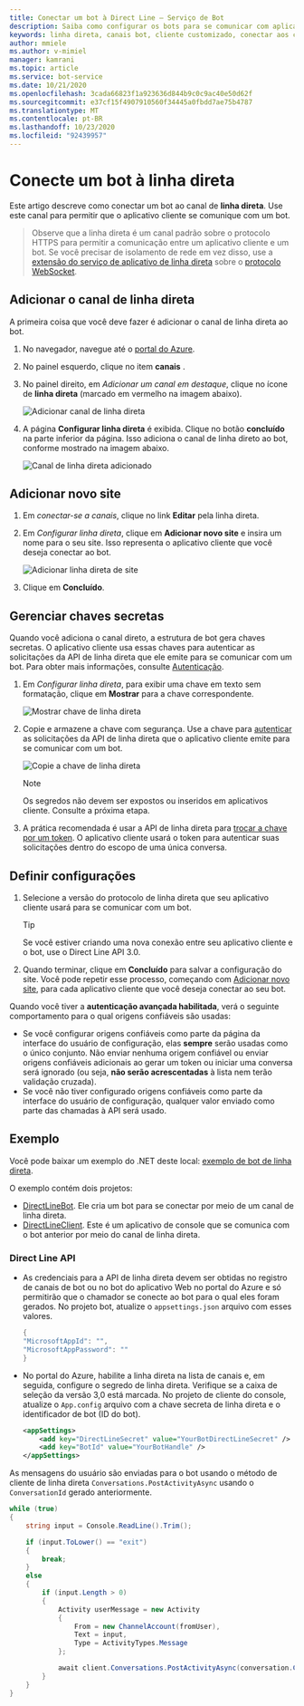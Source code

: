 ```yaml
---
title: Conectar um bot à Direct Line – Serviço de Bot
description: Saiba como configurar os bots para se comunicar com aplicativos cliente. Consulte como usar o canal de linha direta para essa finalidade.
keywords: linha direta, canais bot, cliente customizado, conectar aos canais, configurar
author: mmiele
ms.author: v-mimiel
manager: kamrani
ms.topic: article
ms.service: bot-service
ms.date: 10/21/2020
ms.openlocfilehash: 3cada66823f1a923636d844b9c0c9ac40e50d62f
ms.sourcegitcommit: e37cf15f4907910560f34445a0fbdd7ae75b4787
ms.translationtype: MT
ms.contentlocale: pt-BR
ms.lasthandoff: 10/23/2020
ms.locfileid: "92439957"
---
```

# <a name="connect-a-bot-to-direct-line"></a>Conecte um bot à linha direta

Este artigo descreve como conectar um bot ao canal de **linha direta**. Use este canal para permitir que o aplicativo cliente se comunique com um bot.

> Observe que a linha direta é um canal padrão sobre o protocolo HTTPS para permitir a comunicação entre um aplicativo cliente e um bot. Se você precisar de isolamento de rede em vez disso, use a [extensão do serviço de aplicativo de linha direta](bot-service-channel-directline-extension.md) sobre o [protocolo WebSocket](https://tools.ietf.org/html/rfc6455).


## <a name="add-the-direct-line-channel"></a>Adicionar o canal de linha direta

A primeira coisa que você deve fazer é adicionar o canal de linha direta ao bot.

1. No navegador, navegue até o [portal do Azure](https://portal.azure.com/).
1. No painel esquerdo, clique no item **canais** .
1. No painel direito, em *Adicionar um canal em destaque*, clique no ícone de **linha direta** (marcado em vermelho na imagem abaixo).

    ![Adicionar canal de linha direta](media/bot-service-channel-connect-directline/add-directline-channel.png "Adicionar canal de linha direta")

1. A página **Configurar linha direta** é exibida. Clique no botão **concluído** na parte inferior da página. Isso adiciona o canal de linha direto ao bot, conforme mostrado na imagem abaixo.

    ![Canal de linha direta adicionado](media/bot-service-channel-connect-directline/added-directline-channel.png "Canal de linha direta adicionado")

## <a name="add-new-site"></a>Adicionar novo site

1. Em *conectar-se a canais*, clique no link **Editar** pela linha direta.
1. Em *Configurar linha direta*, clique em **Adicionar novo site** e insira um nome para o seu site. Isso representa o aplicativo cliente que você deseja conectar ao bot.

    ![Adicionar linha direta de site](media/bot-service-channel-connect-directline/directline-addsite.png)

1. Clique em **Concluído**.

## <a name="manage-secret-keys"></a>Gerenciar chaves secretas

Quando você adiciona o canal direto, a estrutura de bot gera chaves secretas. O aplicativo cliente usa essas chaves para autenticar as solicitações da API de linha direta que ele emite para se comunicar com um bot. Para obter mais informações, consulte [Autenticação](~/rest-api/bot-framework-rest-direct-line-3-0-authentication.md).

1. Em *Configurar linha direta*, para exibir uma chave em texto sem formatação, clique em **Mostrar** para a chave correspondente.

    ![Mostrar chave de linha direta](media/bot-service-channel-connect-directline/directline-showkey.png "Mostrar chave de linha direta")

1. Copie e armazene a chave com segurança. Use a chave para [autenticar](~/rest-api/bot-framework-rest-direct-line-3-0-authentication.md) as solicitações da API de linha direta que o aplicativo cliente emite para se comunicar com um bot.

    ![Copie a chave de linha direta](media/bot-service-channel-connect-directline/directline-copykey.png "Copie a chave de linha direta")

    > [!NOTE]
    > Os segredos não devem ser expostos ou inseridos em aplicativos cliente. Consulte a próxima etapa.

1. A prática recomendada é usar a API de linha direta para [trocar a chave por um token](~/rest-api/bot-framework-rest-direct-line-3-0-authentication.md#generate-token). O aplicativo cliente usará o token para autenticar suas solicitações dentro do escopo de uma única conversa.

## <a name="configure-settings"></a>Definir configurações

1. Selecione a versão do protocolo de linha direta que seu aplicativo cliente usará para se comunicar com um bot.

    > [!TIP]
    > Se você estiver criando uma nova conexão entre seu aplicativo cliente e o bot, use o Direct Line API 3.0.

1. Quando terminar, clique em **Concluído** para salvar a configuração do site. Você pode repetir esse processo, começando com [Adicionar novo site](#add-new-site), para cada aplicativo cliente que você deseja conectar ao seu bot.

Quando você tiver a **autenticação avançada habilitada**, verá o seguinte comportamento para o qual origens confiáveis são usadas:

- Se você configurar origens confiáveis como parte da página da interface do usuário de configuração, elas **sempre** serão usadas como o único conjunto. Não enviar nenhuma origem confiável ou enviar origens confiáveis adicionais ao gerar um token ou iniciar uma conversa será ignorado (ou seja, **não serão acrescentadas** à lista nem terão validação cruzada).
- Se você não tiver configurado origens confiáveis como parte da interface do usuário de configuração, qualquer valor enviado como parte das chamadas à API será usado.

## <a name="example"></a>Exemplo

Você pode baixar um exemplo do .NET deste local: [exemplo de bot de linha direta](https://github.com/microsoft/BotFramework-DirectLine-DotNet/tree/master/samples/core-DirectLine).

O exemplo contém dois projetos:

- [DirectLineBot](https://github.com/microsoft/BotFramework-DirectLine-DotNet/tree/master/samples/core-DirectLine/DirectLineBot). Ele cria um bot para se conectar por meio de um canal de linha direta.
- [DirectLineClient](https://github.com/microsoft/BotFramework-DirectLine-DotNet/tree/master/samples/core-DirectLine/DirectLineClient). Este é um aplicativo de console que se comunica com o bot anterior por meio do canal de linha direta.

### <a name="direct-line-api"></a>Direct Line API

- As credenciais para a API de linha direta devem ser obtidas no registro de canais de bot ou no bot do aplicativo Web no portal do Azure e só permitirão que o chamador se conecte ao bot para o qual eles foram gerados. No projeto bot, atualize o `appsettings.json` arquivo com esses valores.

    ```csharp
    {
    "MicrosoftAppId": "",
    "MicrosoftAppPassword": ""
    }
    ```

- No portal do Azure, habilite a linha direta na lista de canais e, em seguida, configure o segredo de linha direta. Verifique se a caixa de seleção da versão 3,0 está marcada. No projeto de cliente do console, atualize o `App.config` arquivo com a chave secreta de linha direta e o identificador de bot (ID do bot).

    ```xml
    <appSettings>
        <add key="DirectLineSecret" value="YourBotDirectLineSecret" />
        <add key="BotId" value="YourBotHandle" />
    </appSettings>
    ```

As mensagens do usuário são enviadas para o bot usando o método de cliente de linha direta `Conversations.PostActivityAsync` usando o `ConversationId` gerado anteriormente.

```csharp
while (true)
{
    string input = Console.ReadLine().Trim();

    if (input.ToLower() == "exit")
    {
        break;
    }
    else
    {
        if (input.Length > 0)
        {
            Activity userMessage = new Activity
            {
                From = new ChannelAccount(fromUser),
                Text = input,
                Type = ActivityTypes.Message
            };

            await client.Conversations.PostActivityAsync(conversation.ConversationId, userMessage);
        }
    }
}
```